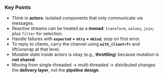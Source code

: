 ### **Key Points**
- Think in **actors**: isolated components that only communicate via messages.
- Reactive streams can be treated as a **monad**: `transform`, `values`, `join`; plus `filter` for selection.
- Handle failures with **`expected` + `mtry` + `mbind`**; stop on first error.
- To reply to clients, carry the channel using **`with_client<T>`** and lift/unwrap at that level.
- Mutable state inside actors is okay (e.g., **throttling**) because mutation is **not shared**.
- Moving from single-threaded → multi-threaded → distributed changes the **delivery layer**, not the **pipeline design**.
